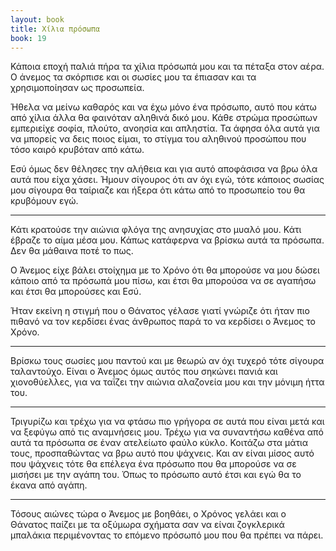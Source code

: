 ```yaml
---
layout: book
title: Χίλια πρόσωπα
book: 19
---
```

Κάποια εποχή παλιά πήρα τα χίλια πρόσωπά μου και τα πέταξα στον αέρα. Ο άνεμος τα σκόρπισε και οι σωσίες μου τα έπιασαν και τα χρησιμοποίησαν ως προσωπεία.

Ήθελα να μείνω καθαρός και να έχω μόνο ένα πρόσωπο, αυτό που κάτω από χίλια άλλα θα φαινόταν αληθινά δικό μου. Κάθε στρώμα προσώπων εμπεριείχε σοφία, πλούτο, ανοησία και απληστία. Τα άφησα όλα αυτά για να μπορείς να δεις ποιος είμαι, το στίγμα του αληθινού προσώπου που τόσο καιρό κρυβόταν από κάτω.

Εσύ όμως δεν θέλησες την αλήθεια και για αυτό αποφάσισα να βρω όλα αυτά που είχα χάσει. Ήμουν σίγουρος ότι αν όχι εγώ, τότε κάποιος σωσίας μου σίγουρα θα ταίριαζε και ήξερα ότι κάτω από το προσωπείο του θα κρυβόμουν εγώ.

* * * * *

Κάτι κρατούσε την αιώνια φλόγα της ανησυχίας στο μυαλό μου. Κάτι έβραζε το αίμα μέσα μου. Κάπως κατάφερνα να βρίσκω αυτά τα πρόσωπα. Δεν θα μάθαινα ποτέ το πως.

Ο Άνεμος είχε βάλει στοίχημα με το Χρόνο ότι θα μπορούσε να μου δώσει κάποιο από τα πρόσωπά μου πίσω, και έτσι θα μπορούσα να σε αγαπήσω και έτσι θα μπορούσες και Εσύ.

Ήταν εκείνη η στιγμή που ο Θάνατος γέλασε γιατί γνώριζε ότι ήταν πιο πιθανό να τον κερδίσει ένας άνθρωπος παρά το να κερδίσει ο Άνεμος το Χρόνο.

* * * * *

Βρίσκω τους σωσίες μου παντού και με θεωρώ αν όχι τυχερό τότε σίγουρα ταλαντούχο. Είναι ο Άνεμος όμως αυτός που σηκώνει πανιά και χιονοθύελλες, για να ταΐζει την αιώνια αλαζονεία μου και την μόνιμη ήττα του.

* * * * *

Τριγυρίζω και τρέχω για να φτάσω πιο γρήγορα σε αυτά που είναι μετά και να ξεφύγω από τις αναμνήσεις μου. Τρέχω για να συναντήσω καθένα από αυτά τα πρόσωπα σε έναν ατελείωτο φαύλο κύκλο. Κοιτάζω στα μάτια τους, προσπαθώντας να βρω αυτό που ψάχνεις. Και αν είναι μίσος αυτό που ψάχνεις τότε θα επέλεγα ένα πρόσωπο που θα μπορούσε να σε μισήσει με την αγάπη του. Όπως το πρόσωπο αυτό έτσι και εγώ θα το έκανα από αγάπη.

* * * * *

Τόσους αιώνες τώρα ο Άνεμος με βοηθάει, ο Χρόνος γελάει και ο Θάνατος παίζει με τα οξύμωρα σχήματα σαν να είναι ζογκλερικά μπαλάκια περιμένοντας το επόμενο πρόσωπό μου που θα πρέπει να πάρει.
